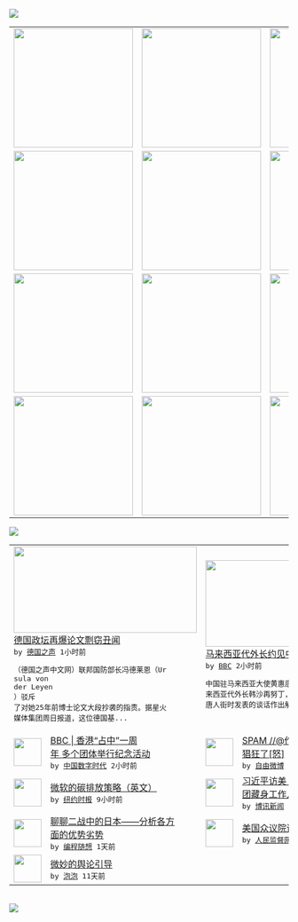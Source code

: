 

<a href="https://github.com/greatfire/z/raw/master/FreeBrowser.apk"><img src="https://raw.githubusercontent.com/greatfire/wiki/master/x/header.png" /></a><table><tr><td width="262" align="center" valign="center"><a href="https://github.com/greatfire/wiki/wiki/nyt" title="纽约时报中文网 国际纵览"><img src="https://raw.githubusercontent.com/greatfire/wiki/master/x/nyt_flag.png" width="215"/></a></td><td width="262" align="center" valign="center"><a href="https://github.com/greatfire/wiki/wiki/dw" title=""><img src="https://raw.githubusercontent.com/greatfire/wiki/master/x/dw_flag.png" width="215"/></a></td><td width="262" align="center" valign="center"><a href="https://github.com/greatfire/wiki/wiki/rmjd" title=""><img src="https://raw.githubusercontent.com/greatfire/wiki/master/x/rmjd_flag.png" width="215"/></a></td></tr><tr><td width="262" align="center" valign="center"><a href="https://github.com/paopaonetizen/website" title="泡泡 - 未经审查的互联网信息"><img src="https://raw.githubusercontent.com/greatfire/wiki/master/x/pp_flag.png" width="215"/></a></td><td width="262" align="center" valign="center"><a href="https://github.com/getlantern/mirror" title="以及自由微博和GreatFire.org官方中文论坛"><img src="https://raw.githubusercontent.com/greatfire/wiki/master/x/lantern_flag.png" width="215"/></a></td><td width="262" align="center" valign="center"><a href="https://github.com/cdtmirrors/m/" title=""><img src="https://raw.githubusercontent.com/greatfire/wiki/master/x/cdt_flag.png" width="215"/></a></td></tr><tr><td width="262" align="center" valign="center"><a href="https://github.com/program-think/blog" title="编程随想的博客"><img src="https://raw.githubusercontent.com/greatfire/wiki/master/x/pt_flag.png" width="215"/></a></td><td width="262" align="center" valign="center"><a href="https://github.com/greatfire/wiki/wiki/bbc" title=""><img src="https://raw.githubusercontent.com/greatfire/wiki/master/x/bbc_flag.png" width="215"/></a></td><td width="262" align="center" valign="center"><a href="https://github.com/freeweibo/s" title="自由微博 - 匿名和不受屏蔽的新浪微博搜索"><img src="https://raw.githubusercontent.com/greatfire/wiki/master/x/fw_flag.png" width="215"/></a></td></tr><tr><td width="262" align="center" valign="center"><a href="https://github.com/greatfire/wiki/wiki/google" title=""><img src="https://raw.githubusercontent.com/greatfire/wiki/master/x/google_flag.png" width="215"/></a></td><td width="262" align="center" valign="center"><a href="https://github.com/bxnews/boxun" title=""><img src="https://raw.githubusercontent.com/greatfire/wiki/master/x/bx_flag.png" width="215"/></a></td><td width="262" align="center" valign="center"><a href="https://github.com/greatfire/wiki/wiki/open-source" title="欢迎访问GreatFire.org开发者项目网站"><img src="https://raw.githubusercontent.com/greatfire/wiki/master/x/open-source_flag.png" width="215"/></a></td></tr></table><img src="https://raw.githubusercontent.com/greatfire/wiki/master/x/newsfeed text.png" /><table cols="4"><tr><td colspan="2" width="380"><a href="http://dw.com/p/1GeeT?maca=chi-GK-text-greatfire-all-chinese-15625-xml-mrss"><img src="http://www.dw.com/image/0,,18641979_302,00.jpg" width="330" height="156"/></a></br><a href="http://dw.com/p/1GeeT?maca=chi-GK-text-greatfire-all-chinese-15625-xml-mrss">德国政坛再爆论文剽窃丑闻</a></br><kbd> by <a href="http://dw.de">德国之声</a> 1小时前 </kbd></br><pre>（德国之声中文网）联邦国防部长冯德莱恩（Ur<br/>sula von der Leyen ）驳斥<br/>了对她25年前博士论文大段抄袭的指责。据星火<br/>媒体集团周日报道，这位德国基...</pre></td><td colspan="2" width="380"><a href="http://www.bbc.com/zhongwen/simp/world/2015/09/150928_china_malaysia_meeting"><img src="http://a.files.bbci.co.uk/worldservice/live/assets/images/2015/09/27/150927035417_cn_malaysia_jalan_petaling_144x81_afp_nocredit.jpg" width="330" height="156"/></a></br><a href="http://www.bbc.com/zhongwen/simp/world/2015/09/150928_china_malaysia_meeting">马来西亚代外长约见中国大使逾两小时</a></br><kbd> by <a href="http://www.bbc.co.uk/zhongwen/simp">BBC</a> 2小时前 </kbd></br><pre>中国驻马来西亚大使黄惠康9月28日应邀会见马<br/>来西亚代外长韩沙再努丁，就其较早前访问吉隆坡<br/>唐人街时发表的谈话作出解释。</pre></td></tr><tr><td><img src="http://chinadigitaltimes.net/chinese/files/2015/09/150928100840_hk1_624x351__nocredit.jpg" width="50" height="50"/></td><td width="280"><a href="https://chinadigitaltimes.net/chinese/2015/09/bbc-%E9%A6%99%E6%B8%AF%E5%8D%A0%E4%B8%AD%E4%B8%80%E5%91%A8%E5%B9%B4-%E5%A4%9A%E4%B8%AA%E5%9B%A2%E4%BD%93%E4%B8%BE%E8%A1%8C%E7%BA%AA%E5%BF%B5%E6%B4%BB%E5%8A%A8/">BBC | 香港“占中”一周<br/>年 多个团体举行纪念活动</a></br><kbd> by <a href="http://chinadigitaltimes.net/chinese/">中国数字时代</a> 2小时前 </kbd></td><td><img src="https://raw.githubusercontent.com/greatfire/wiki/master/x/fw_logo.png" width="50" height="50"/></td><td width="280"><a href="https://freeweibo.com/weibo/3892073868382798">SPAM //@作家东海:太<br/>猖狂了[怒]</a></br><kbd> by <a href="https://freeweibo.com/">自由微博</a> 5小时前 </kbd></td></tr><tr><td><img src="https://raw.githubusercontent.com/greatfire/wiki/master/x/nyt_logo.png" width="50" height="50"/></td><td width="280"><a href="https://d3qlz4p8smvoli.cloudfront.net/science/20150928/cc28revalued/">微软的碳排放策略（英文）</a></br><kbd> by <a href="http://m.cn.nytimes.com/">纽约时报</a> 9小时前 </kbd></td><td><img src="https://raw.githubusercontent.com/greatfire/wiki/master/x/bx_logo.png" width="50" height="50"/></td><td width="280"><a href="http://www.boxun.com/news/gb/china/2015/09/201509280408.shtml">习近平访美：第一千金习明泽随<br/>团藏身工作人员列请看博...</a></br><kbd> by <a href="http://www.boxun.com">博讯新闻</a> 1天前 </kbd></td></tr><tr><td><img src="http://lh4.googleusercontent.com/Hlm0B8FJou8qHziarjzdTbsUhXU9Tr-lp_RCh-IrontZ6V4KaDpxYzDjsu3xGmz9wQTIOxNJo8ouM4tohr8MDPElqcSE_btYywIETTPjzg9ADsvGdyWCNmhtXbdc5ThgLVJ6fa3xVA" width="50" height="50"/></td><td width="280"><a href="http://feedproxy.google.com/~r/programthink/~3/TqnSK9kCi2o/Japan-in-WW2.html">聊聊二战中的日本——分析各方<br/>面的优势劣势</a></br><kbd> by <a href="http://program-think.blogspot.com">编程随想</a> 1天前 </kbd></td><td><img src="http://www.rmjdw.com/uploads/allimg/150926/0959256414-0.jpg" width="50" height="50"/></td><td width="280"><a href="http://www.rmjdw.com//zhengyizhijian/20150926/15203.html">美国众议院议长博纳宣布辞职 </a></br><kbd> by <a href="http://www.rmjdw.com/">人民监督网</a> 2天前 </kbd></td></tr><tr><td><img src="https://raw.githubusercontent.com/greatfire/wiki/master/x/pp_logo.png" width="50" height="50"/></td><td width="280"><a href="https://pao-pao.net/article/626">微妙的舆论引导</a></br><kbd> by <a href="https://pao-pao.net">泡泡</a> 11天前 </kbd></td></table></br><a href="https://github.com/greatfire/z/raw/master/FreeBrowser.apk"><img src="https://raw.githubusercontent.com/greatfire/wiki/master/x/download app.png" /></a>